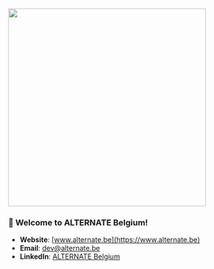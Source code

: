 # <img src="https://www.alternate.be/mobile/jakarta.faces.resource/pix/headerlogo/alt.svg.xhtml" width="400" />

### 🚀 Welcome to **ALTERNATE Belgium**!

* **Website**: [www.alternate.be](https://www.alternate.be)
* **Email**: [dev@alternate.be](mailto:dev@alternate.be)
* **LinkedIn**: [ALTERNATE Belgium](https://linkedin.com/company/alternate-belgium)
